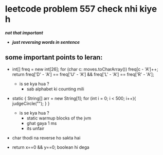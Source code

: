 # leetcode problem 557 check nhi kiye h
***not that important*** 
- ***just reversing words in sentence***

## some important points to leran:
-   int[] freq = new int[26];
        for (char c: moves.toCharArray()) freq[c - 'A']++;
        return freq['D' - 'A'] == freq['U' - 'A'] && freq['L' - 'A'] == freq['R' - 'A'];

    - is se kya hua ? 
      - sab alphabet ki counting mili

-   static {
        String[] arr = new String[1];
        for (int i = 0; i < 500; i++){
            judgeCircle("");
        }
    }

    - is se kya hua ? 
      - static warmup blocks of the jvm
      - ghat gaya 1 ms
      - its unfair
- char thodi na reverse ho sakta hai
- return x==0 && y==0; boolean hi dega